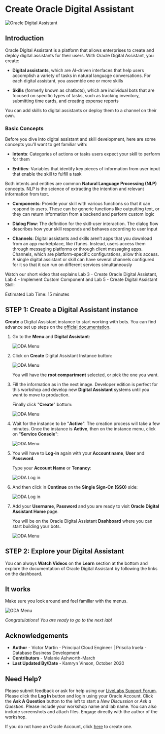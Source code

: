 # Create Oracle Digital Assistant

![Oracle Digital Assistant](./images/oda.png)

## Introduction

Oracle Digital Assistant is a platform that allows enterprises to create and deploy digital assistants for their users. With Oracle Digital Assistant, you create:

- **Digital assistants**, which are AI-driven interfaces that help users accomplish a variety of tasks in natural language conversations. For each digital assistant, you assemble one or more skills

- **Skills** (formerly known as chatbots), which are individual bots that are focused on specific types of tasks, such as tracking inventory, submitting time cards, and creating expense reports

You can add skills to digital assistants or deploy them to a channel on their own.

### Basic Concepts

Before you dive into digital assistant and skill development, here are some concepts you’ll want to get familiar with:

- **Intents**: Categories of actions or tasks users expect your skill to perform for them

- **Entities**: Variables that identify key pieces of information from user input that enable the skill to fulfill a task

Both intents and entities are common **Natural Language Processing (NLP)** concepts. NLP is the science of extracting the intention and relevant information from text.

- **Components**: Provide your skill with various functions so that it can respond to users. These can be generic functions like outputting text, or they can return information from a backend and perform custom logic

- **Dialog Flow**: The definition for the skill-user interaction. The dialog flow describes how your skill responds and behaves according to user input

- **Channels**: Digital assistants and skills aren’t apps that you download from an app marketplace, like iTunes. Instead, users access them through messaging platforms or through client messaging apps. Channels, which are platform-specific configurations, allow this access. A single digital assistant or skill can have several channels configured for it so that it can run on different services simultaneously

Watch our short video that explains Lab 3 - Create Oracle Digital Assistant, Lab 4 - Implement Custom Component and Lab 5 - Create Digital Assistant Skill:

[](youtube:kdvjXTMC-PI)

Estimated Lab Time: 15 minutes

## **STEP 1**: Create a Digital Assistant instance

**Create** a Digital Assistant instance to start working with bots. You can find advance set up steps on the [official documentation](https://docs.oracle.com/en/cloud/paas/digital-assistant/use-chatbot/order-service-and-provision-instance.html#GUID-7E4F1CE5-FB40-45DF-B0F0-949289F5E184).

1. Go to the **Menu** and **Digital Assistant**:

    ![ODA Menu](./images/oda_1.png)

2. Click on **Create** Digital Assistant Instance button:

    ![ODA Menu](./images/oda_2.png)

    You will have the **root compartment** selected, or pick the one you want.

3. Fill the information as in the next image. Developer edition is perfect for this workshop and develop new **Digital Assistant** systems until you want to move to production.

    Finally click "**Create**" bottom:

    ![ODA Menu](./images/oda_3.png)

4. Wait for the instance to be "**Active**". The creation process will take a few minutes.
    Once the instance is **Active**, then on the instance menu, click on "**Service Console**":

    ![ODA Menu](./images/oda_4.png)

5. You will have to **Log-in** again with your **Account name**, **User** and **Password**.

    Type your **Account Name** or **Tenancy**:

    ![ODA Log in](./images/oda_login_1.png)

6. And then click in **Continue** on the **Single Sign-On (SSO)** side:

    ![ODA Log in](./images/oda_login_2.png)

7. Add your **Username**, **Password** and you are ready to visit **Oracle Digital Assistant Home** page.

    You will be on the Oracle Digital Assistant **Dashboard** where you can start building your bots.

    ![ODA Menu](./images/oda_5.png)

## **STEP 2**: Explore your Digital Assistant

You can always **Watch Videos** on the **Learn** section at the bottom and explore the documentation of Oracle Digital Assistant by following the links on the dashboard.

## It works

Make sure you look around and feel familiar with the menus.

![ODA Menu](./images/oda_6.png)

*Congratulations! You are ready to go to the next lab!*

## **Acknowledgements**

- **Author** - Victor Martin - Principal Cloud Engineer | Priscila Iruela - Database Business Development
- **Contributors** - Melanie Ashworth-March
- **Last Updated By/Date** - Kamryn Vinson, October 2020

## Need Help?
Please submit feedback or ask for help using our [LiveLabs Support Forum](https://community.oracle.com/tech/developers/categories/livelabsdiscussions). Please click the **Log In** button and login using your Oracle Account. Click the **Ask A Question** button to the left to start a *New Discussion* or *Ask a Question*.  Please include your workshop name and lab name.  You can also include screenshots and attach files.  Engage directly with the author of the workshop.

If you do not have an Oracle Account, click [here](https://profile.oracle.com/myprofile/account/create-account.jspx) to create one.